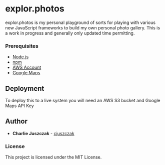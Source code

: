# explor.photos

explor.photos is my personal playground of sorts for playing with various new JavaScript frameworks to build my own personal photo gallery. This is a work in progress and generally only updated time permitting.

### Prerequisites

* [Node.js](https://nodejs.org)
* [npm](https://www.npmjs.org)
* [AWS Account](https://aws.amazon.com)
* [Google Maps](https://developers.google.com/maps)

## Deployment

To deploy this to a live system you will need an AWS S3 bucket and Google Maps API Key

## Author

* **Charlie Juszczak** - [cjuszczak](https://github.com/cjuszczak)

### License

This project is licensed under the MIT License.


